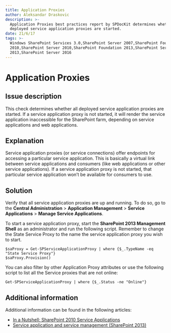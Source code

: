 ```yaml
---
title: Application Proxies
author: Aleksandar Draskovic
description: >-
  Application Proxies best practices report by SPDocKit determines whether all
  deployed service application proxies are started.
date: 21/6/17
tags: >-
  Windows SharePoint Services 3.0,SharePoint Server 2007,SharePoint Foundation
  2010,SharePoint Server 2010,SharePoint Foundation 2013,SharePoint Server
  2013,SharePoint Server 2016
---
```


# Application Proxies

## Issue description

This check determines whether all deployed service application proxies are started. If a service application proxy is not started, it will render the service application inaccessible for the SharePoint farm, depending on service applications and web applications.

## Explanation

Service application proxies \(or service connections\) offer endpoints for accessing a particular service application. This is basically a virtual link between service applications and consumers \(like web applications or other service applications\). If a service application proxy is not started, that particular service application won’t be available for consumers to use.

## Solution

Verify that all service application proxies are up and running. To do so, go to the **Central Administration** &gt; **Application Management** &gt; **Service Applications** &gt; **Manage Service Applications**.

To start a service application proxy, start the **SharePoint 2013 Management Shell** as an administrator and run the following script. Remember to change the State Service Proxy to the name the service application proxy you wish to start.

```text
$saProxy = Get-SPServiceApplicationProxy | where {$_.TypeName -eq "State Service Proxy"} 
$saProxy.Provision()
```

You can also filter by other Application Proxy attributes or use the following script to list all the Service proxies that are not online:

```text
Get-SPServiceApplicationProxy | where {$_.Status -ne "Online"}
```

## Additional information

Additional information can be found in the following articles:

* [In a Nutshell: SharePoint 2010 Service Applications](http://www.harbar.net/articles/sp2010sa2.aspx)
* [Service application and service management \(SharePoint 2013\)](https://technet.microsoft.com/en-us/library/ee704547.aspx)

